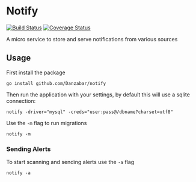 Notify
======
[![Build Status](https://travis-ci.org/Danzabar/notify.svg?branch=master)](https://travis-ci.org/Danzabar/notify) [![Coverage Status](https://coveralls.io/repos/github/Danzabar/notify/badge.svg?branch=master)](https://coveralls.io/github/Danzabar/notify?branch=master)

A micro service to store and serve notifications from various sources

## Usage
First install the package

	go install github.com/Danzabar/notify

Then run the application with your settings, by default this will use a sqlite connection:

	notify -driver="mysql" -creds="user:pass@/dbname?charset=utf8"

Use the `-m` flag to run migrations

	notify -m

### Sending Alerts

To start scanning and sending alerts use the `-a` flag

	notify -a
